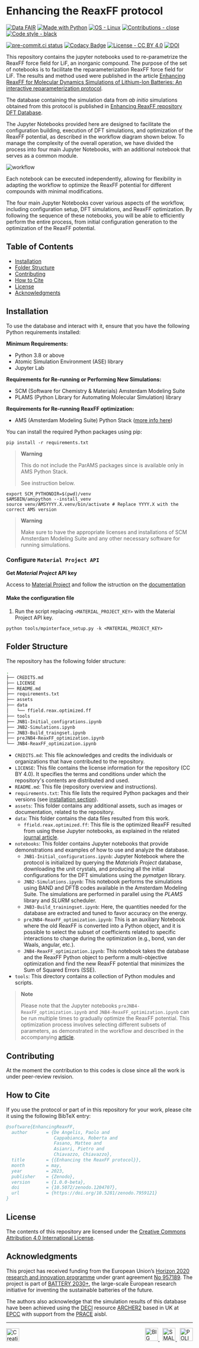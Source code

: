 # Enhancing the ReaxFF protocol

[![Data FAIR](https://custom-icon-badges.demolab.com/badge/data-FAIR-blue?logo=database\&logoColor=white)](https://www.nature.com/articles/sdata201618)
[![Made with Python](https://custom-icon-badges.demolab.com/badge/Python-3.8+-blue?logo=python\&logoColor=white)](https://python.org)
[![OS - Linux](https://custom-icon-badges.demolab.com/badge/OS-Linux-orange?logo=linux\&logoColor=white)](https://www.linux.org/)
[![Contributions - close](https://custom-icon-badges.demolab.com/badge/contributions-close-red?logo=code-of-conduct\&logoColor=white)](CONTRIBUTING.md)
[![Code style - black](https://custom-icon-badges.demolab.com/badge/code%20style-black-000000?logo=code\&logoColor=white)](https://github.com/psf/black)

[![pre-commit.ci status](https://results.pre-commit.ci/badge/github/paolodeangelis/Enhancing_ReaxFF_DFT_database/main.svg)](https://results.pre-commit.ci/badge/github/paolodeangelis/Enhancing_ReaxFF_DFT_database/main.svg)
[![Codacy Badge](https://app.codacy.com/project/badge/Grade/ba532ddf0c974cccab358938902104d9)](TODO)
[![License - CC BY 4.0](https://custom-icon-badges.demolab.com/badge/license-CC--BY%204.0-lightgray?logo=law\&logoColor=white)](LICENSE)
[![DOI](https://sandbox.zenodo.org/badge/DOI/10.5281/zenodo.7959121.svg)](TODO)


This repository contains the jupyter notebooks used to re-parametrize the ReaxFF force field for LiF, an inorganic compound.
The purpose of the set of notebooks is to facilitate the reparameterization ReaxFF force field for LiF. The results and method used were published in the article [Enhancing ReaxFF for Molecular Dynamics Simulations of Lithium-Ion Batteries: An interactive reparameterization protocol][article-doi].

The database containing the simulation data from *ab initio* simulations obtained from this protocol is published in [Enhancing ReaxFF repository DFT Database][enhancing-reaxFF-database-repository].

The Jupyter Notebooks provided here are designed to facilitate the configuration building, execution of DFT simulations, and optimization of the ReaxFF potential, as described in the workflow diagram shown below. To manage the complexity of the overall operation, we have divided the process into four main Jupyter Notebooks, with an additional notebook that serves as a common module.


![workflow](assets/img/wf.png)

Each notebook can be executed independently, allowing for flexibility in adapting the workflow to optimize the ReaxFF potential for different compounds with minimal modifications.

The four main Jupyter Notebooks cover various aspects of the workflow, including configuration setup, DFT simulations, and ReaxFF optimization. By following the sequence of these notebooks, you will be able to efficiently perform the entire process, from initial configuration generation to the optimization of the ReaxFF potential.


## Table of Contents

* [Installation](#installation)
* [Folder Structure](#folder-structure)
* [Contributing](#contributing)
* [How to Cite](#how-to-cite)
* [License](#license)
* [Acknowledgments](#acknowledgments)

## Installation

To use the database and interact with it, ensure that you have the following Python requirements installed:

**Minimum Requirements:**

* Python 3.8 or above
* Atomic Simulation Environment (ASE) library
* Jupyter Lab

**Requirements for Re-running or Performing New Simulations:**

* SCM (Software for Chemistry & Materials) Amsterdam Modeling Suite
* PLAMS (Python Library for Automating Molecular Simulation) library

**Requirements for Re-running ReaxFF optimization:**

* AMS (Amsterdam Modeling Suite) Python Stack ([more info here](https://www.scm.com/doc/Scripting/Python_Stack/Python_Stack.html))

You can install the required Python packages using pip:

```shell
pip install -r requirements.txt
```

> **Warning**
>
> This do not include the ParAMS packages since is available only in AMS Python Stack.
>
> See instruction below.

```shell
export SCM_PYTHONDIR=$(pwd)/venv
$AMSBIN/amspython --install_venv
source venv/AMSYYYY.X.venv/bin/activate # Replace YYYY.X with the correct AMS version
```

> **Warning**
>
> Make sure to have the appropriate licenses and installations of SCM Amsterdam Modeling Suite and any other necessary software for running simulations.

### Configure `Material Project API`

**Get *Material Project* API key**

Access to [Material Project](https://materialsproject.org/) and follow the istruction on the [documentation](https://materialsproject.org/api)

#### Make the configuration file

1.  Run the script replacing `<MATERIAL_PROJECT_KEY>` with the Material Project API key.

```shell
python tools/mpinterface_setup.py -k <MATERIAL_PROJECT_KEY>
```

## Folder Structure

The repository has the following folder structure:

```bash
.
├── CREDITS.md
├── LICENSE
├── README.md
├── requirements.txt
├── assets
├── data
│   └── ffield.reax.optimized.ff
├── tools
├── JNB1-Initial_configrations.ipynb
├── JNB2-Simulations.ipynb
├── JNB3-Build_traingset.ipynb
├── preJNB4-ReaxFF_optimization.ipynb
└── JNB4-ReaxFF_optimization.ipynb
```

- `CREDITS.md`: This file acknowledges and credits the individuals or organizations that have contributed to the repository.
- `LICENSE`: This file contains the license information for the repository (CC BY 4.0). It specifies the terms and conditions under which the repository's contents are distributed and used.
- `README.md`: This file (repository overview and instructions).
- `requirements.txt`: This file lists the required Python packages and their versions (see [installation section](#installation)).
- `assets`: This folder contains any additional assets, such as images or documentation, related to the repository.
- `data`: This folder contains the data files resulted from this work.
  - `ffield.reax.optimized.ff`: This file is the optimized ReaxFF resulted from using these Jupyter notebooks, as explained in the related [journal article][article-doi].
- `notebooks`: This folder contains Jupyter notebooks that provide demonstrations and examples of how to use and analyze the database.
  - `JNB1-Initial_configurations.ipynb`: Jupyter Notebook where the protocol is initialized by querying the *Materials Project* database, downloading the unit crystals, and producing all the initial configurations for the DFT simulations using the *pymatgen* library.
  - `JNB2-Simulations.ipynb`: This notebook performs the simulations using BAND and DFTB codes available in the Amsterdam Modeling Suite. The simulations are performed in parallel using the *PLAMS* library and *SLURM* scheduler.
  - `JNB3-Build_trainingset.ipynb`: Here, the quantities needed for the database are extracted and tuned to favor accuracy on the energy.
  - `preJNB4-ReaxFF_optimization.ipynb`: This is an auxiliary Notebook where the old ReaxFF is converted into a Python object, and it is possible to select the subset of coefficients related to specific interactions to change during the optimization (e.g., bond, van der Waals, angular, etc.).
  - `JNB4-ReaxFF_optimization.ipynb`: This notebook takes the database and the ReaxFF Python object to perform a multi-objective optimization and find the new ReaxFF potential that minimizes the Sum of Squared Errors (SSE).
- `tools`: This directory contains a collection of Python modules and scripts.

> **Note**
>
> Please note that the Jupyter notebooks `preJNB4-ReaxFF_optimization.ipynb` and `JNB4-ReaxFF_optimization.ipynb` can be run multiple times to gradually optimize the ReaxFF potential. 
> This optimization process involves selecting different subsets of parameters, as demonstrated in the workflow and described in the accompanying [article][article-doi].

## Contributing

At the moment the contribution to this codes is close since all the work is under peer-review revision.

## How to Cite

If you use the protocol or part of in this repository for your work, please cite it using the following BibTeX entry:

```bibtex
@software{EnhancingReaxFF,
  author       = {De Angelis, Paolo and
                  Cappabianca, Roberta and
                  Fasano, Matteo and
                  Asianri, Pietro and
                  Chiavazzo, Chiavazzo},
  title        = {{Enhancing the ReaxFF protocol}},
  month        = may,
  year         = 2023,
  publisher    = {Zenodo},
  version      = {1.0.0-beta},
  doi          = {10.5072/zenodo.1204707},
  url          = {https://doi.org/10.5281/zenodo.7959121}
}
```

## License

The contents of this repository are licensed under the [Creative Commons Attribution 4.0 International License][cc-by].

## Acknowledgments

This project has received funding from the European Union’s [Horizon 2020 research and innovation programme](https://ec.europa.eu/programmes/horizon2020/en) under grant agreement [No 957189](https://cordis.europa.eu/project/id/957189).
The project is part of [BATTERY 2030+](https://battery2030.eu/), the large-scale European research initiative for inventing the sustainable batteries of the future.

The authors also acknowledge that the simulation results of this database have been achieved using the [DECI](https://prace-ri.eu/hpc-access/deci-access/) resource [ARCHER2](https://www.archer2.ac.uk/) based in UK at [EPCC](https://www.epcc.ed.ac.uk/) with support from the [PRACE](https://prace-ri.eu/) aisbl.

<hr width="100%">
<div style="display: flex; justify-content: space-between; align-items: center;">
    <a rel="license" href="http://creativecommons.org/licenses/by/4.0/"><img alt="Creative Commons Licence" style="border-width:0; height:35px" src="https://i.creativecommons.org/l/by/4.0/88x31.png" /></a>
   <span style="float:right;">
    &nbsp;
    <a rel="big-map" href="https://www.big-map.eu/">
        <img style="border-width:0; height:35px" src="assets/img//logo-bigmap.png" alt="BIG MAP site" >
    </a>
    &nbsp;
    <a rel="small" href="https://areeweb.polito.it/ricerca/small/">
        <img style="border-width:0; height:35px" src="assets/img//logo-small.png" alt="SMALL site" >
    </a>
    &nbsp;
    <a rel="polito"href="https://www.polito.it/">
        <img style="border-width:0; height:35px" src="assets/img//logo-polito.png" alt="POLITO site" >
    </a>
</span>
</div>

<!-- [![CC BY 4.0][cc-by-image]][cc-by] -->

[cc-by]: http://creativecommons.org/licenses/by/4.0/

[cc-by-image]: https://i.creativecommons.org/l/by/4.0/88x31.png

[cc-by-shield]: https://img.shields.io/badge/License-CC%20BY%204.0-lightgrey.svg

[article-doi]: https://doi.org/TBD

[enhancing-reaxFF-database-repository]: https://github.com/paolodeangelis/Enhancing_ReaxFF_DFT_database
